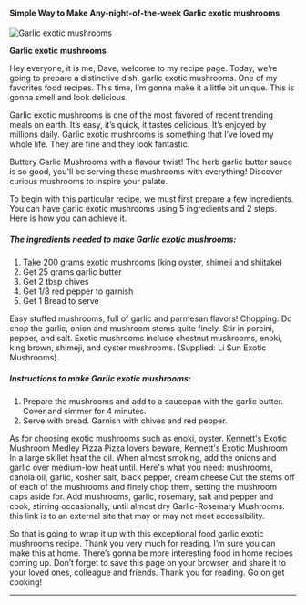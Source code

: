             

#### Simple Way to Make Any-night-of-the-week Garlic exotic mushrooms

![Garlic exotic mushrooms](https://img-global.cpcdn.com/recipes/5915759916613632/751x532cq70/garlic-exotic-mushrooms-recipe-main-photo.jpg)

**Garlic exotic mushrooms**

Hey everyone, it is me, Dave, welcome to my recipe page. Today, we’re going to prepare a distinctive dish, garlic exotic mushrooms. One of my favorites food recipes. This time, I’m gonna make it a little bit unique. This is gonna smell and look delicious.

Garlic exotic mushrooms is one of the most favored of recent trending meals on earth. It’s easy, it’s quick, it tastes delicious. It’s enjoyed by millions daily. Garlic exotic mushrooms is something that I’ve loved my whole life. They are fine and they look fantastic.

Buttery Garlic Mushrooms with a flavour twist! The herb garlic butter sauce is so good, you'll be serving these mushrooms with everything! Discover curious mushrooms to inspire your palate.

To begin with this particular recipe, we must first prepare a few ingredients. You can have garlic exotic mushrooms using 5 ingredients and 2 steps. Here is how you can achieve it.

##### The ingredients needed to make Garlic exotic mushrooms:

1.  Take 200 grams exotic mushrooms (king oyster, shimeji and shiitake)
2.  Get 25 grams garlic butter
3.  Get 2 tbsp chives
4.  Get 1/8 red pepper to garnish
5.  Get 1 Bread to serve

Easy stuffed mushrooms, full of garlic and parmesan flavors! Chopping: Do chop the garlic, onion and mushroom stems quite finely. Stir in porcini, pepper, and salt. Exotic mushrooms include chestnut mushrooms, enoki, king brown, shimeji, and oyster mushrooms. (Supplied: Li Sun Exotic Mushrooms).

##### Instructions to make Garlic exotic mushrooms:

1.  Prepare the mushrooms and add to a saucepan with the garlic butter. Cover and simmer for 4 minutes.
2.  Serve with bread. Garnish with chives and red pepper.

As for choosing exotic mushrooms such as enoki, oyster. Kennett's Exotic Mushroom Medley Pizza Pizza lovers beware, Kennett's Exotic Mushroom In a large skillet heat the oil. When almost smoking, add the onions and garlic over medium-low heat until. Here's what you need: mushrooms, canola oil, garlic, kosher salt, black pepper, cream cheese Cut the stems off of each of the mushrooms and finely chop them, setting the mushroom caps aside for. Add mushrooms, garlic, rosemary, salt and pepper and cook, stirring occasionally, until almost dry Garlic-Rosemary Mushrooms. this link is to an external site that may or may not meet accessibility.

So that is going to wrap it up with this exceptional food garlic exotic mushrooms recipe. Thank you very much for reading. I’m sure you can make this at home. There’s gonna be more interesting food in home recipes coming up. Don’t forget to save this page on your browser, and share it to your loved ones, colleague and friends. Thank you for reading. Go on get cooking!

* * *